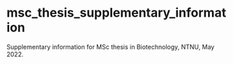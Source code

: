 # msc_thesis_supplementary_information
Supplementary information for MSc thesis in Biotechnology, NTNU, May 2022.
